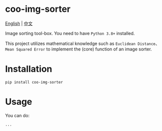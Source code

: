 # coo-img-sorter

[<u>English</u>](./README.md) | [中文](./README_zh.md)

Image sorting tool-box. You need to have `Python 3.8+` installed.

This project utilizes mathematical knowledge such as `Euclidean Distance`、`Mean Squared Error` to implement the (core) function of an image sorter.

# Installation

```shell
pip install coo-img-sorter
```

# Usage

You can do:

```python
...
```